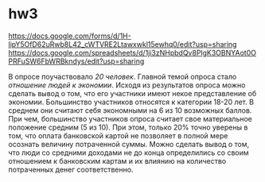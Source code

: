 # hw3
https://docs.google.com/forms/d/1H-lipY5OfD62uRwb8L42_cWTVRE2Ltawxwkl15ewhq0/edit?usp=sharing
https://docs.google.com/spreadsheets/d/1ji3zNHpbdQv8PlgK3OBNYAot0OPRFuSW6FbWRBkndys/edit?usp=sharing

В опросе поучаствовало *20 человек*. Главной темой опроса стало _отношение людей к экономии_.
Исходя из результатов опроса можно сделать вывод о том, что его участники имеют некое представление об экономии. Большинство участников относятся к категории 18-20 лет. В среднем они считают себя экономными на 6 из 10 возможных баллов. При чем, большинство участников опроса считает свое материальное положение средним (5 из 10). При этом, только 20% точно уверены в том, что оплата банковской картой не позволяет в полной мере осознать величину потраченной суммы. Можно сделать вывод о том, что люди со средними доходами не до конца определились со своим отношением к банковским картам и их влиянию на количество потраченных денег соответственно.

